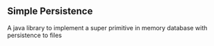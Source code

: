 ## Simple Persistence

A java library to implement a super primitive in memory database with persistence to files
